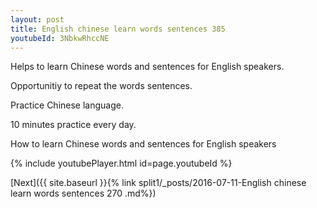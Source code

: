 ```yaml
---
layout: post
title: English chinese learn words sentences 385 
youtubeId: 3NbkwRhccNE
---
```

 
 
Helps to learn Chinese words and sentences for English speakers.

Opportunitiy to repeat the words sentences. 

Practice Chinese language. 
 
10 minutes practice every day. 
 
How to learn Chinese words and sentences for English speakers 
 
{% include youtubePlayer.html id=page.youtubeId %}
 
 
[Next]({{ site.baseurl }}{% link  split1/_posts/2016-07-11-English chinese learn words sentences 270 .md%})
 
